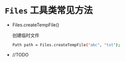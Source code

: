 # `Files` 工具类常见方法

* Files.createTempFile()

    创建临时文件
    ``` bash
    Path path = Files.createTempFile("abc", "txt");
    ```

* //TODO
